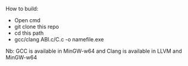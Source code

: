 How to build:
- Open cmd
- git clone this repo
- cd this path
- gcc/clang ABI.c/C.c -o namefile.exe

Nb: GCC is available in MinGW-w64 and Clang is available in LLVM and MinGW-w64
